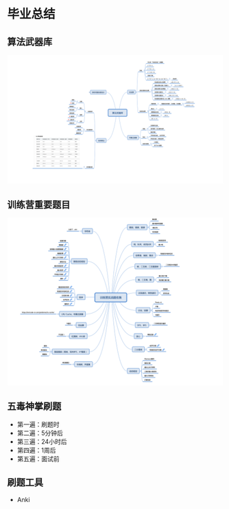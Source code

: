 # 毕业总结

## 算法武器库
  ![算法武器库](./img_1.png)

## 训练营重要题目
  ![重要题目](./img_2.png)
  
## 五毒神掌刷题
- 第一遍：刷题时
- 第二遍：5分钟后
- 第三遍：24小时后
- 第四遍：1周后
- 第五遍：面试前

## 刷题工具
- Anki
